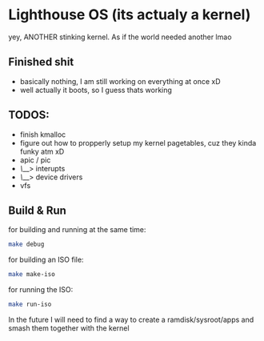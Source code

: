 # Lighthouse OS (its actualy a kernel)
yey, ANOTHER stinking kernel. As if the world needed another lmao

## Finished shit
- basically nothing, I am still working on everything at once xD
- well actually it boots, so I guess thats working

## TODOS:
- finish kmalloc
- figure out how to propperly setup my kernel pagetables, cuz they kinda funky atm xD
- apic / pic
- _\\___> interupts
- _\\___> device drivers
- vfs

## Build & Run

for building and running at the same time:
```bash
make debug
```

for building an ISO file:
```bash
make make-iso
```

for running the ISO:
```bash
make run-iso
```

In the future I will need to find a way to create a ramdisk/sysroot/apps and smash them together with the kernel
